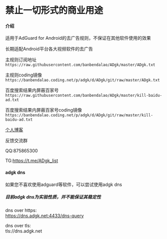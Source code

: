 # 禁止一切形式的商业用途
#### 介绍
适用于AdGuard for Android的去广告规则，不保证在其他软件使用的效果

长期适配Android平台各大视频软件的去广告

主规则订阅地址
`https://raw.githubusercontent.com/banbendalao/ADgk/master/ADgk.txt`

主规则coding镜像
`https://banbendalao.coding.net/p/adgk/d/ADgk/git/raw/master/ADgk.txt`

百度搜索结果内屏蔽百家号
`https://raw.githubusercontent.com/banbendalao/ADgk/master/kill-baidu-ad.txt`

百度搜索结果内屏蔽百家号coding镜像
`https://banbendalao.coding.net/p/adgk/d/ADgk/git/raw/master/kill-baidu-ad.txt`

[个人博客](https://www.adgk.net)

反馈交流群

QQ:875865300

TG:https://t.me/ADgk_list

#### adgk dns
如果您不喜欢使用adguard等软件，可以尝试使用adgk dns
##### 目前adgk dns为实验性质，并不能保证其稳定性
dns over https:  
https://dns.adgk.net:4433/dns-query

dns over tls:  
tls://dns.adgk.net